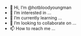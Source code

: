 - 👋 Hi, I’m @hotbloodyoungman
- 👀 I’m interested in ...
- 🌱 I’m currently learning ...
- 💞️ I’m looking to collaborate on ...
- 📫 How to reach me ...

<!---
hotbloodyoungman/hotbloodyoungman is a ✨ special ✨ repository because its `README.md` (this file) appears on your GitHub profile.
You can click the Preview link to take a look at your changes.
--->
